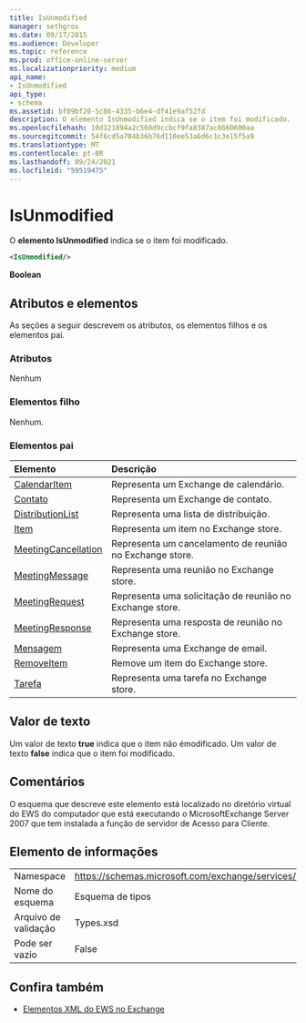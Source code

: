 ```yaml
---
title: IsUnmodified
manager: sethgros
ms.date: 09/17/2015
ms.audience: Developer
ms.topic: reference
ms.prod: office-online-server
ms.localizationpriority: medium
api_name:
- IsUnmodified
api_type:
- schema
ms.assetid: bf09bf20-5c86-4335-b6e4-df41e9af52fd
description: O elemento IsUnmodified indica se o item foi modificado.
ms.openlocfilehash: 10d121894a2c560d9ccbcf9fa8387ac8660600aa
ms.sourcegitcommit: 54f6cd5a704b36b76d110ee53a6d6c1c3e15f5a9
ms.translationtype: MT
ms.contentlocale: pt-BR
ms.lasthandoff: 09/24/2021
ms.locfileid: "59519475"
---
```

# <a name="isunmodified"></a>IsUnmodified

O **elemento IsUnmodified** indica se o item foi modificado. 
  
```xml
<IsUnmodified/>
```

 **Boolean**
## <a name="attributes-and-elements"></a>Atributos e elementos

As seções a seguir descrevem os atributos, os elementos filhos e os elementos pai.
  
### <a name="attributes"></a>Atributos

Nenhum
  
### <a name="child-elements"></a>Elementos filho

Nenhum.
  
### <a name="parent-elements"></a>Elementos pai

|**Elemento**|**Descrição**|
|:-----|:-----|
|[CalendarItem](calendaritem.md) <br/> |Representa um Exchange de calendário.  <br/> |
|[Contato](contact.md) <br/> |Representa um Exchange de contato.  <br/> |
|[DistributionList](distributionlist.md) <br/> |Representa uma lista de distribuição.  <br/> |
|[Item](item.md) <br/> |Representa um item no Exchange store.  <br/> |
|[MeetingCancellation](meetingcancellation.md) <br/> |Representa um cancelamento de reunião no Exchange store.  <br/> |
|[MeetingMessage](meetingmessage.md) <br/> |Representa uma reunião no Exchange store.  <br/> |
|[MeetingRequest](meetingrequest.md) <br/> |Representa uma solicitação de reunião no Exchange store.  <br/> |
|[MeetingResponse](meetingresponse.md) <br/> |Representa uma resposta de reunião no Exchange store.  <br/> |
|[Mensagem](message-ex15websvcsotherref.md) <br/> |Representa uma Exchange de email.  <br/> |
|[RemoveItem](removeitem.md) <br/> |Remove um item do Exchange store.  <br/> |
|[Tarefa](task.md) <br/> |Representa uma tarefa no Exchange store.  <br/> |
   
## <a name="text-value"></a>Valor de texto

Um valor de texto **true** indica que o item não émodificado. Um valor de texto **false** indica que o item foi modificado. 
  
## <a name="remarks"></a>Comentários

O esquema que descreve este elemento está localizado no diretório virtual do EWS do computador que está executando o MicrosoftExchange Server 2007 que tem instalada a função de servidor de Acesso para Cliente.
  
## <a name="element-information"></a>Elemento de informações

|||
|:-----|:-----|
|Namespace  <br/> |https://schemas.microsoft.com/exchange/services/2006/types  <br/> |
|Nome do esquema  <br/> |Esquema de tipos  <br/> |
|Arquivo de validação  <br/> |Types.xsd  <br/> |
|Pode ser vazio  <br/> |False  <br/> |
   
## <a name="see-also"></a>Confira também



- [Elementos XML do EWS no Exchange](ews-xml-elements-in-exchange.md)

